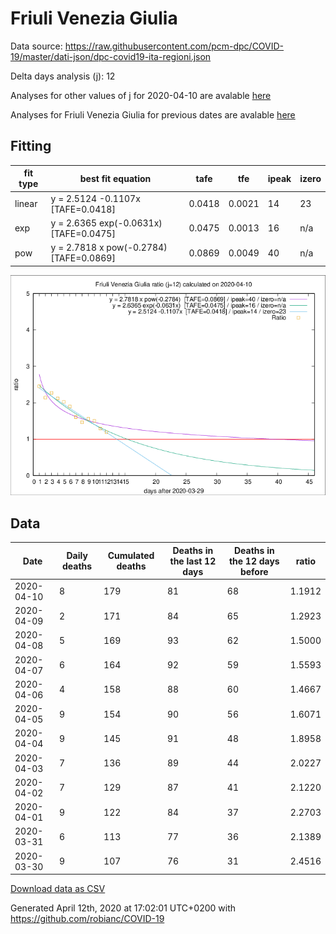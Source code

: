 # Friuli Venezia Giulia

Data source: https://raw.githubusercontent.com/pcm-dpc/COVID-19/master/dati-json/dpc-covid19-ita-regioni.json

Delta days analysis (j): 12

Analyses for other values of j for 2020-04-10 are avalable [here](../2020-04-10/README.md)

Analyses for Friuli Venezia Giulia for previous dates are avalable [here](../README.md)

## Fitting 
|fit type|best fit equation|tafe|tfe|ipeak|izero|
|-------|-----|--------|------|---|---|
|linear|y = 2.5124 -0.1107x  [TAFE=0.0418]|0.0418|0.0021|14|23|
|exp|y = 2.6365 exp(-0.0631x)  [TAFE=0.0475]|0.0475|0.0013|16|n/a|
|pow|y = 2.7818 x pow(-0.2784)  [TAFE=0.0869]|0.0869|0.0049|40|n/a|

![Plot](COVID-19_friuli_venezia_giulia_j12_2020-04-10.png)

## Data
|Date|Daily deaths|Cumulated deaths|Deaths in the last 12 days|Deaths in the 12 days before|ratio|
|----|----------|-----------|-------|--------------------|-----|
|2020-04-10|8|179|81|68|1.1912|
|2020-04-09|2|171|84|65|1.2923|
|2020-04-08|5|169|93|62|1.5000|
|2020-04-07|6|164|92|59|1.5593|
|2020-04-06|4|158|88|60|1.4667|
|2020-04-05|9|154|90|56|1.6071|
|2020-04-04|9|145|91|48|1.8958|
|2020-04-03|7|136|89|44|2.0227|
|2020-04-02|7|129|87|41|2.1220|
|2020-04-01|9|122|84|37|2.2703|
|2020-03-31|6|113|77|36|2.1389|
|2020-03-30|9|107|76|31|2.4516|

[Download data as CSV](COVID-19_friuli_venezia_giulia_j12_2020-04-10.csv)

Generated April 12th, 2020 at 17:02:01 UTC+0200 with https://github.com/robianc/COVID-19
